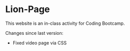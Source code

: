 # Lion-Page
This website is an in-class activity for Coding Bootcamp.

Changes since last version:

- Fixed video page via CSS

